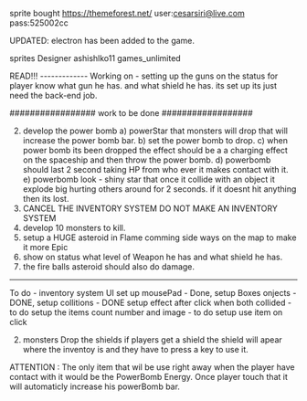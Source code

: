 sprite bought 
https://themeforest.net/
user:cesarsiri@live.com
pass:525002cc

UPDATED:
electron has been added to the game.



sprites Designer
 ashishlko11
 games_unlimited


READ!!!  -------------
Working on - 
setting up the guns on the status for player know what gun he has. and what shield he has.
its set up its just need the back-end job.





#################  work to be done  ##################

2) develop the power bomb
        a) powerStar that monsters will drop that will increase the power bomb bar.
        b) set the power bomb to drop.
        c) when power bomb its been dropped the effect should be a a charging effect on the spaceship and then throw the power bomb.
        d) powerbomb should last 2 second taking HP from who ever it makes contact with it.
        e) powerbomb look - shiny star that once it collide with an object it explode big hurting others around for 2 seconds. if it doesnt hit anything then its lost.
4) CANCEL THE INVENTORY SYSTEM DO NOT MAKE AN INVENTORY SYSTEM
5) develop 10 monsters to kill.
6) setup a HUGE asteroid in Flame comming side ways on the map to make it more Epic
7) show on status what level of Weapon he has and what shield he has.
8) the fire balls asteroid should also do damage.

--------------


To do - inventory system UI
 set up mousePad - Done,
 setup Boxes onjects - DONE, 
 setup collitions - DONE
 setup effect after click when both collided - to do
 setup the items count number and image - to do
 setup use item on click

2) monsters Drop the shields if players get a shield the shield will apear where the inventoy is and they have to press a key to use it.

ATTENTION : The only item that wil be use right away when the player have contact with it would be the
PowerBomb Energy. Once player touch that it will automaticly increase his powerBomb bar.